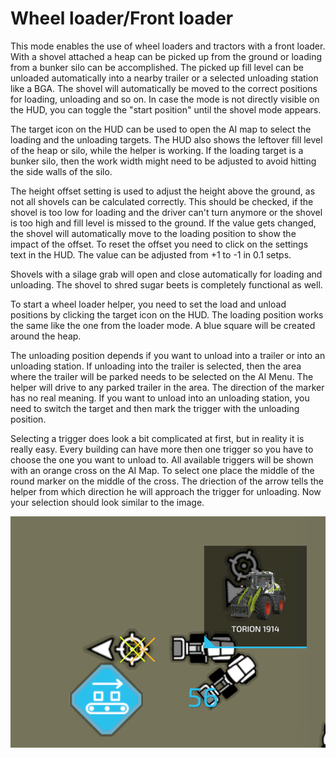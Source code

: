 # Wheel loader/Front loader


This mode enables the use of wheel loaders and tractors with a front loader. 
With a shovel attached a heap can be picked up from the ground or loading from a bunker silo can be accomplished.
The picked up fill level can be unloaded automatically into a nearby trailer or a selected unloading station like a BGA.
The shovel will automatically be moved to the correct positions for loading, unloading and so on.
In case the mode is not directly visible on the HUD, you can toggle the "start position" until the shovel mode appears.

The target icon on the HUD can be used to open the AI map to select the loading and the unloading targets.
The HUD also shows the leftover fill level of the heap or silo, while the helper is working.
If the loading target is a bunker silo, then the work width might need to be adjusted to avoid hitting the side walls of the silo.

The height offset setting is used to adjust the height above the ground, as not all shovels can be calculated correctly. 
This should be checked, if the shovel is too low for loading and the driver can't turn anymore or the shovel is too high and fill level is missed to the ground.
If the value gets changed, the shovel will automatically move to the loading position to show the impact of the offset.
To reset the offset you need to click on the settings text in the HUD. The value can be adjusted from +1 to -1 in 0.1 setps.

Shovels with a silage grab will open and close automatically for loading and unloading.
The shovel to shred sugar beets is completely functional as well.



To start a wheel loader helper, you need to set the load and unload positions by clicking the target icon on the HUD.
The loading position works the same like the one from the loader mode. A blue square will be created around the heap.

The unloading position depends if you want to unload into a trailer or into an unloading station.
If unloading into the trailer is selected, then the area where the trailer will be parked needs to be selected on the AI Menu.
The helper will drive to any parked trailer in the area. The direction of the marker has no real meaning.
If you want to unload into an unloading station, you need to switch the target and then mark the trigger with the unloading position.



Selecting a trigger does look a bit complicated at first, but in reality it is really easy.
Every building can have more then one trigger so you have to choose the one you want to unload to.
All available triggers will be shown with an orange cross on the AI Map.
To select one place the middle of the round marker on the middle of the cross.
The driection of the arrow tells the helper from which direction he will approach the trigger for unloading.
Now your selection should look similar to the image.


![Image](../assets/images/shovelloadertrigger_0_0_830_610.png)

